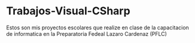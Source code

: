 # Trabajos-Visual-CSharp
Estos son mis proyectos escolares que realize en clase de la capacitacion de informatica en la Preparatoria Fedeal Lazaro Cardenaz (PFLC)

